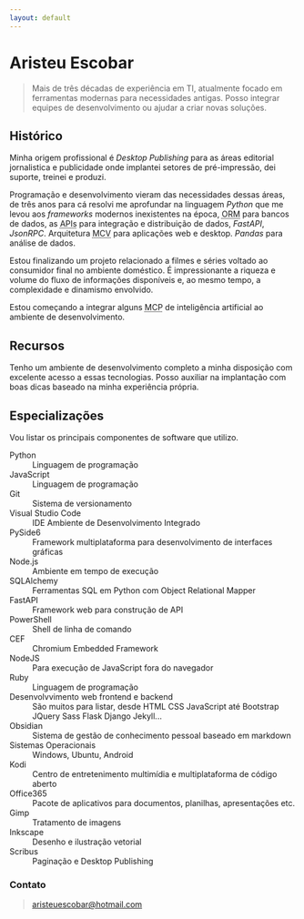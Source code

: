 ```yaml
---
layout: default
---
```


# Aristeu Escobar

> Mais de três décadas de experiência em TI, atualmente focado em 
> ferramentas modernas para necessidades antigas. Posso integrar equipes 
> de desenvolvimento ou ajudar a criar novas soluções. 

## Histórico

Minha origem profissional é _Desktop Publishing_ para as áreas editorial jornalistica e publicidade onde implantei setores de pré-impressão, dei suporte, treinei e produzi. 

Programação e desenvolvimento vieram das necessidades dessas áreas, de três anos para cá resolvi me aprofundar na linguagem _Python_ que me levou aos _frameworks_ modernos inexistentes na época, <abbr title="Object Relational Mapping">ORM</abbr> para bancos de dados, as <abbr title="Application Programming Interface">APIs</abbr> para integração e distribuição de dados, _FastAPI_, _JsonRPC_. Arquitetura <abbr title="Model View Controller">MCV</abbr> para aplicações web e desktop. _Pandas_ para análise de dados. 

Estou finalizando um projeto relacionado a filmes e séries voltado ao consumidor final no ambiente doméstico. É impressionante a riqueza e volume do fluxo de informações disponíveis e, ao mesmo tempo, a complexidade e dinamismo envolvido.

Estou começando a integrar alguns <abbr title="Model Context Protocol">MCP</abbr> de inteligência artificial ao ambiente de desenvolvimento.

## Recursos

Tenho um ambiente de desenvolvimento completo a minha disposição com excelente acesso a essas tecnologias. Posso auxiliar na implantação com boas dicas baseado na minha experiência própria. 

## Especializações

Vou listar os principais componentes de software que utilizo. 

<dl>
<dt>Python</dt>
<dd>Linguagem de programação</dd>
<dt>JavaScript</dt>
<dd>Linguagem de programação</dd>
<dt>Git</dt>
<dd>Sistema de versionamento</dd>
<dt>Visual Studio Code</dt>
<dd>IDE Ambiente de Desenvolvimento Integrado</dd>
<dt>PySide6</dt>
<dd>Framework multiplataforma para desenvolvimento de interfaces gráficas</dd>
<dt>Node.js</dt>
<dd>Ambiente em tempo de execução</dd>
<dt>SQLAlchemy</dt>
<dd>Ferramentas SQL em Python com Object Relational Mapper</dd>
<dt>FastAPI</dt>
<dd>Framework web para construção de API</dd>
<dt>PowerShell</dt>
<dd>Shell de linha de comando</dd>
<dt>CEF</dt>
<dd>Chromium Embedded Framework</dd>
<dt>NodeJS</dt>
<dd>Para execução de JavaScript fora do navegador</dd>
<dt>Ruby</dt>
<dd>Linguagem de programação</dd>
<dt>Desenvolvvimento web frontend e backend</dt>
<dd>São muitos para listar, desde HTML CSS JavaScript até Bootstrap JQuery Sass Flask Django Jekyll...</dd>
<dt>Obsidian</dt>
<dd>Sistema de gestão de conhecimento pessoal baseado em markdown</dd>
<dt>Sistemas Operacionais</dt>
<dd>Windows, Ubuntu, Android</dd>
<dt>Kodi</dt>
<dd>Centro de entretenimento multimídia e multiplataforma de código aberto</dd>
<dt>Office365</dt>
<dd>Pacote de aplicativos para documentos, planilhas, apresentações etc.</dd>
<dt>Gimp</dt>
<dd>Tratamento de imagens</dd>
<dt>Inkscape</dt>
<dd>Desenho e ilustração vetorial</dd>
<dt>Scribus</dt>
<dd>Paginação e Desktop Publishing</dd>
</dl>

### Contato
> [aristeuescobar@hotmail.com](mailto://aristeuescobar@hotmail.com)
